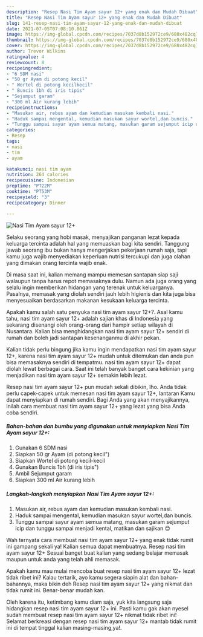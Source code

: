 ```yaml
---
description: "Resep Nasi Tim Ayam sayur 12+ yang enak dan Mudah Dibuat"
title: "Resep Nasi Tim Ayam sayur 12+ yang enak dan Mudah Dibuat"
slug: 141-resep-nasi-tim-ayam-sayur-12-yang-enak-dan-mudah-dibuat
date: 2021-07-05T07:08:10.861Z
image: https://img-global.cpcdn.com/recipes/7037d8b152972ce9/680x482cq70/nasi-tim-ayam-sayur-12-foto-resep-utama.jpg
thumbnail: https://img-global.cpcdn.com/recipes/7037d8b152972ce9/680x482cq70/nasi-tim-ayam-sayur-12-foto-resep-utama.jpg
cover: https://img-global.cpcdn.com/recipes/7037d8b152972ce9/680x482cq70/nasi-tim-ayam-sayur-12-foto-resep-utama.jpg
author: Trevor Wilkins
ratingvalue: 4
reviewcount: 8
recipeingredient:
- "6 SDM nasi"
- "50 gr Ayam di potong kecil"
- " Wortel di potong kecilkecil"
- " Buncis 1bh di iris tipis"
- "Sejumput garam"
- "300 ml Air kurang lebih"
recipeinstructions:
- "Masukan air, rebus ayam dan kemudian masukan kembali nasi."
- "Haduk sampai mengental, kemudian masukan sayur wortel,dan buncis."
- "Tunggu sampai sayur ayam semua matang, masukan garam sejumput icip dan tunggu sampai menjadi kental, matikan dan sajikan 😍"
categories:
- Resep
tags:
- nasi
- tim
- ayam

katakunci: nasi tim ayam 
nutrition: 264 calories
recipecuisine: Indonesian
preptime: "PT22M"
cooktime: "PT53M"
recipeyield: "3"
recipecategory: Dinner

---
```



![Nasi Tim Ayam sayur 12+](https://img-global.cpcdn.com/recipes/7037d8b152972ce9/680x482cq70/nasi-tim-ayam-sayur-12-foto-resep-utama.jpg)

Selaku seorang yang hobi masak, menyajikan panganan lezat kepada keluarga tercinta adalah hal yang memuaskan bagi kita sendiri. Tanggung jawab seorang ibu bukan hanya mengerjakan pekerjaan rumah saja, tapi kamu juga wajib menyediakan keperluan nutrisi tercukupi dan juga olahan yang dimakan orang tercinta wajib enak.

Di masa  saat ini, kalian memang mampu memesan santapan siap saji walaupun tanpa harus repot memasaknya dulu. Namun ada juga orang yang selalu ingin memberikan hidangan yang terenak untuk keluarganya. Pasalnya, memasak yang diolah sendiri jauh lebih higienis dan kita juga bisa menyesuaikan berdasarkan makanan kesukaan keluarga tercinta. 



Apakah kamu salah satu penyuka nasi tim ayam sayur 12+?. Asal kamu tahu, nasi tim ayam sayur 12+ adalah sajian khas di Indonesia yang sekarang disenangi oleh orang-orang dari hampir setiap wilayah di Nusantara. Kalian bisa menghidangkan nasi tim ayam sayur 12+ sendiri di rumah dan boleh jadi santapan kesenanganmu di akhir pekan.

Kalian tidak perlu bingung jika kamu ingin mendapatkan nasi tim ayam sayur 12+, karena nasi tim ayam sayur 12+ mudah untuk ditemukan dan anda pun bisa memasaknya sendiri di tempatmu. nasi tim ayam sayur 12+ dapat diolah lewat berbagai cara. Saat ini telah banyak banget cara kekinian yang menjadikan nasi tim ayam sayur 12+ semakin lebih lezat.

Resep nasi tim ayam sayur 12+ pun mudah sekali dibikin, lho. Anda tidak perlu capek-capek untuk memesan nasi tim ayam sayur 12+, lantaran Kamu dapat menyiapkan di rumah sendiri. Bagi Anda yang akan menyajikannya, inilah cara membuat nasi tim ayam sayur 12+ yang lezat yang bisa Anda coba sendiri.

<!--inarticleads1-->

##### Bahan-bahan dan bumbu yang digunakan untuk menyiapkan Nasi Tim Ayam sayur 12+:

1. Gunakan 6 SDM nasi
1. Siapkan 50 gr Ayam (di potong kecil&#34;)
1. Siapkan  Wortel di potong kecil-kecil
1. Gunakan  Buncis 1bh (di iris tipis&#34;)
1. Ambil Sejumput garam
1. Siapkan 300 ml Air kurang lebih




<!--inarticleads2-->

##### Langkah-langkah menyiapkan Nasi Tim Ayam sayur 12+:

1. Masukan air, rebus ayam dan kemudian masukan kembali nasi.
1. Haduk sampai mengental, kemudian masukan sayur wortel,dan buncis.
1. Tunggu sampai sayur ayam semua matang, masukan garam sejumput icip dan tunggu sampai menjadi kental, matikan dan sajikan 😍




Wah ternyata cara membuat nasi tim ayam sayur 12+ yang enak tidak rumit ini gampang sekali ya! Kalian semua dapat membuatnya. Resep nasi tim ayam sayur 12+ Sesuai banget buat kalian yang sedang belajar memasak maupun untuk anda yang telah ahli memasak.

Apakah kamu mau mulai mencoba buat resep nasi tim ayam sayur 12+ lezat tidak ribet ini? Kalau tertarik, ayo kamu segera siapin alat dan bahan-bahannya, maka bikin deh Resep nasi tim ayam sayur 12+ yang nikmat dan tidak rumit ini. Benar-benar mudah kan. 

Oleh karena itu, ketimbang kamu diam saja, yuk kita langsung saja hidangkan resep nasi tim ayam sayur 12+ ini. Pasti kamu gak akan nyesel sudah membuat resep nasi tim ayam sayur 12+ nikmat tidak ribet ini! Selamat berkreasi dengan resep nasi tim ayam sayur 12+ mantab tidak rumit ini di tempat tinggal kalian masing-masing,ya!.

